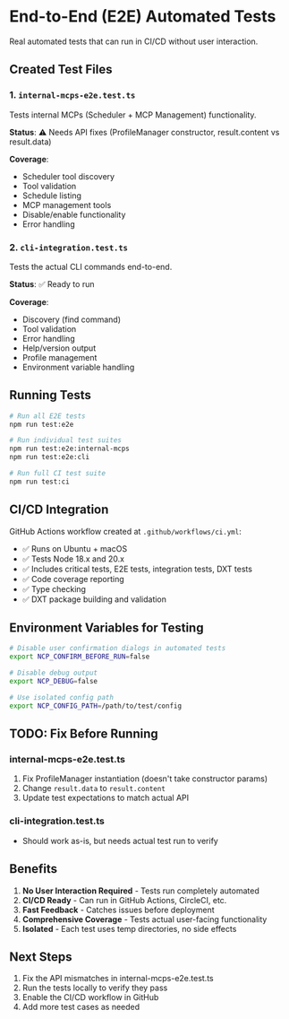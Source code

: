 # End-to-End (E2E) Automated Tests

Real automated tests that can run in CI/CD without user interaction.

## Created Test Files

### 1. `internal-mcps-e2e.test.ts`
Tests internal MCPs (Scheduler + MCP Management) functionality.

**Status**: ⚠️ Needs API fixes (ProfileManager constructor, result.content vs result.data)

**Coverage**:
- Scheduler tool discovery
- Tool validation
- Schedule listing
- MCP management tools
- Disable/enable functionality
- Error handling

### 2. `cli-integration.test.ts`
Tests the actual CLI commands end-to-end.

**Status**: ✅ Ready to run

**Coverage**:
- Discovery (find command)
- Tool validation
- Error handling
- Help/version output
- Profile management
- Environment variable handling

## Running Tests

```bash
# Run all E2E tests
npm run test:e2e

# Run individual test suites
npm run test:e2e:internal-mcps
npm run test:e2e:cli

# Run full CI test suite
npm run test:ci
```

## CI/CD Integration

GitHub Actions workflow created at `.github/workflows/ci.yml`:

- ✅ Runs on Ubuntu + macOS
- ✅ Tests Node 18.x and 20.x
- ✅ Includes critical tests, E2E tests, integration tests, DXT tests
- ✅ Code coverage reporting
- ✅ Type checking
- ✅ DXT package building and validation

## Environment Variables for Testing

```bash
# Disable user confirmation dialogs in automated tests
export NCP_CONFIRM_BEFORE_RUN=false

# Disable debug output
export NCP_DEBUG=false

# Use isolated config path
export NCP_CONFIG_PATH=/path/to/test/config
```

## TODO: Fix Before Running

### internal-mcps-e2e.test.ts
1. Fix ProfileManager instantiation (doesn't take constructor params)
2. Change `result.data` to `result.content`
3. Update test expectations to match actual API

### cli-integration.test.ts
- Should work as-is, but needs actual test run to verify

## Benefits

1. **No User Interaction Required** - Tests run completely automated
2. **CI/CD Ready** - Can run in GitHub Actions, CircleCI, etc.
3. **Fast Feedback** - Catches issues before deployment
4. **Comprehensive Coverage** - Tests actual user-facing functionality
5. **Isolated** - Each test uses temp directories, no side effects

## Next Steps

1. Fix the API mismatches in internal-mcps-e2e.test.ts
2. Run the tests locally to verify they pass
3. Enable the CI/CD workflow in GitHub
4. Add more test cases as needed
